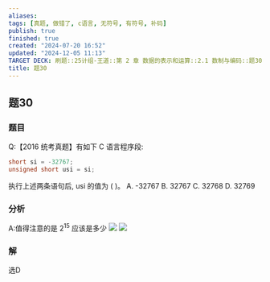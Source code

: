 ```yaml
---
aliases: 
tags: [真题, 做错了, c语言, 无符号, 有符号, 补码]
publish: true
finished: true
created: "2024-07-20 16:52"
updated: "2024-12-05 11:13"
TARGET DECK: 刷题::25计组-王道::第 2 章 数据的表示和运算::2.1 数制与编码::题30
title: 题30
---
```

## 题30
### 题目
Q:【2016 统考真题】有如下 C 语言程序段:
```cpp
short si = -32767;
unsigned short usi = si;
```
执行上述两条语句后, usi 的值为 ( )。
A. -32767 B. 32767 C. 32768 D. 32769
### 分析
A:值得注意的是 $2^{15}$ 应该是多少
![](https://img.hwenyi.live/202407240232104.webp)
![](https://img.hwenyi.live/202407240232931.webp)
### 解
选D
<!--ID: 1721760736517-->
